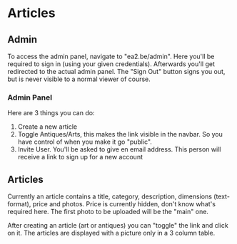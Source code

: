 # Articles
## Admin
To access the admin panel, navigate to "ea2.be/admin". Here you'll be required
to sign in (using your given credentials).
Afterwards you'll get redirected to the actual admin panel.
The "Sign Out" button signs you out, but is never visible to a normal viewer of
course.

### Admin Panel
Here are 3 things you can do:
1. Create a new article
2. Toggle Antiques/Arts, this makes the link visible in the navbar. So you have
   control of when you make it go "public".
3. Invite User. You'll be asked to give en email address. This person will
   receive a link to sign up for a new account

## Articles
Currently an article contains a title, category, description, dimensions
(text-format), price and photos.
Price is currently hidden, don't know what's required here.
The first photo to be uploaded will be the "main" one.

After creating an article (art or antiques) you can "toggle" the link and click
on it. The articles are displayed with a picture only in a 3 column table.
